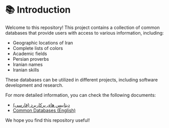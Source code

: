 # 📚 Introduction

Welcome to this repository! This project contains a collection of common databases that provide users with access to various information, including:

- Geographic locations of Iran
- Complete lists of colors
- Academic fields
- Persian proverbs
- Iranian names
- Iranian skills

These databases can be utilized in different projects, including software development and research.

For more detailed information, you can check the following documents:

- [دیتابیس های پرکاربرد (فارسی)](README.fa.md)
- [Common Databases (English)](README.en.md)

We hope you find this repository useful!
